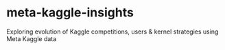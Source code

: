 # meta-kaggle-insights
 Exploring evolution of Kaggle competitions, users &amp; kernel strategies using Meta Kaggle data
